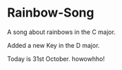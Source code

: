# Rainbow-Song

A song about rainbows in the C major.

Added a new Key in the D major.

Today is 31st October. howowhho!
